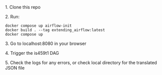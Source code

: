<p>1. Clone this repo</p>
<p>2. Run:</p>
<code>docker compose up airflow-init </code><br>
<code>docker build . --tag extending_airflow:latest</code><br>
<code>docker compose up</code><br>
<p>3. Go to localhost:8080 in your browser</p>
<p>4. Trigger the is459t1 DAG</p>
<p>5. Check the logs for any errors, or check local directory for the translated JSON file</p>
